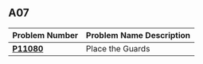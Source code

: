  ##  A07

| Problem Number | Problem Name Description |
| ----------- | ---------------------- |
| **<a href="https://github.com/Preassume/4883-PT-Riddle/tree/main/Assignments/A07/P11080">P11080</a>** | Place the Guards |
